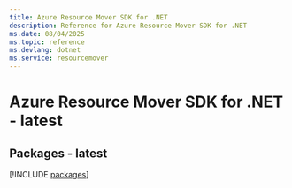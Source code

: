 ```yaml
---
title: Azure Resource Mover SDK for .NET
description: Reference for Azure Resource Mover SDK for .NET
ms.date: 08/04/2025
ms.topic: reference
ms.devlang: dotnet
ms.service: resourcemover
---
```

# Azure Resource Mover SDK for .NET - latest
## Packages - latest
[!INCLUDE [packages](resource-mover-index.md)]